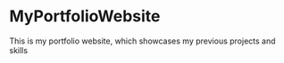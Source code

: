 # MyPortfolioWebsite
 This is my portfolio website, which showcases my previous projects and skills
